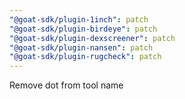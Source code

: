 ```yaml
---
"@goat-sdk/plugin-1inch": patch
"@goat-sdk/plugin-birdeye": patch
"@goat-sdk/plugin-dexscreener": patch
"@goat-sdk/plugin-nansen": patch
"@goat-sdk/plugin-rugcheck": patch
---
```


Remove dot from tool name
